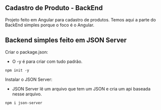 ## Cadastro de Produto - BackEnd
Projeto feito em Angular para cadastro de produtos. 
Temos aqui a parte do BackEnd simples porque o foco é o Angular. 

## Backend simples feito em JSON Server

Criar o package.json:
- O -y é para criar com tudo padrão.
```
npm init -y
```

Instalar o JSON Server:
- JSON Server lê um arquivo que tem um JSON e cria um api baseada nesse arquivo.
```
npm i json-server
```